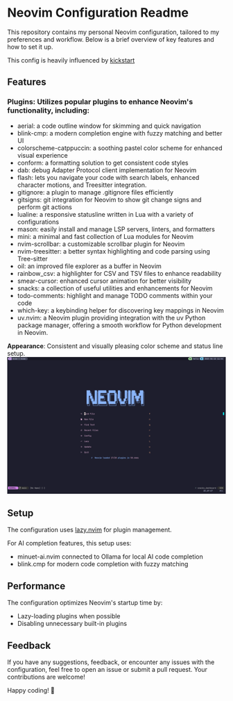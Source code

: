 # Neovim Configuration Readme

This repository contains my personal Neovim configuration, tailored to my
preferences and workflow. Below is a brief overview of key features and how to
set it up.

This config is heavily influenced by [kickstart](https://github.com/nvim-lua/kickstart.nvim.git)

## Features

### **Plugins**: Utilizes popular plugins to enhance Neovim's functionality, including:

- aerial: a code outline window for skimming and quick navigation
- blink-cmp: a modern completion engine with fuzzy matching and better UI
- colorscheme-catppuccin: a soothing pastel color scheme for enhanced visual experience
- conform: a formatting solution to get consistent code styles
- dab: debug Adapter Protocol client implementation for Neovim
- flash: lets you navigate your code with search labels, enhanced character motions, and
  Treesitter integration.
- gitignore: a plugin to manage .gitignore files efficiently
- gitsigns: git integration for Neovim to show git change signs and perform git actions
- lualine: a responsive statusline written in Lua with a variety of configurations
- mason: easily install and manage LSP servers, linters, and formatters
- mini: a minimal and fast collection of Lua modules for Neovim
- nvim-scrollbar: a customizable scrollbar plugin for Neovim
- nvim-treesitter: a better syntax highlighting and code parsing using Tree-sitter
- oil: an improved file explorer as a buffer in Neovim
- rainbow_csv: a highlighter for CSV and TSV files to enhance readability
- smear-cursor: enhanced cursor animation for better visibility
- snacks: a collection of useful utilities and enhancements for Neovim
- todo-comments: highlight and manage TODO comments within your code
- which-key: a keybinding helper for discovering key mappings in Neovim
- uv.nvim: a Neovim plugin providing integration with the uv Python package
  manager, offering a smooth workflow for Python development in Neovim.

**Appearance**: Consistent and visually pleasing color scheme and status line setup.
![Screenshot](./screenshot.png)

## Setup

The configuration uses [lazy.nvim](https://github.com/folke/lazy.nvim) for plugin management.

For AI completion features, this setup uses:

- minuet-ai.nvim connected to Ollama for local AI code completion
- blink.cmp for modern code completion with fuzzy matching

## Performance

The configuration optimizes Neovim's startup time by:

- Lazy-loading plugins when possible
- Disabling unnecessary built-in plugins

## Feedback

If you have any suggestions, feedback, or encounter any issues with the configuration, feel free to open an issue or submit a pull request. Your contributions are welcome!

Happy coding! 🚀
